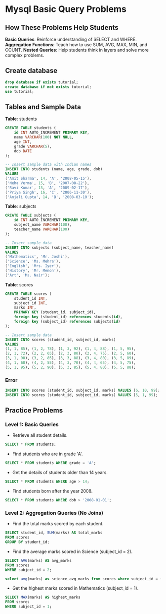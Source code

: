 # Mysql Basic Query Problems
## How These Problems Help Students
**Basic Queries**: Reinforce understanding of SELECT and WHERE.
**Aggregation Functions**: Teach how to use SUM, AVG, MAX, MIN, and COUNT.
**Nested Queries**: Help students think in layers and solve more complex problems.

## Create database
```sql 
drop database if exists tutorial;
create database if not exists tutorial;
use tutorial;
```

## Tables and Sample Data
**Table**: students
```sql
CREATE TABLE students (
    id INT AUTO_INCREMENT PRIMARY KEY,
    name VARCHAR(100) NOT NULL,
    age INT,
    grade VARCHAR(5),
    dob DATE
);

-- Insert sample data with Indian names
INSERT INTO students (name, age, grade, dob)
VALUES
('Amit Sharma', 14, 'A', '2008-05-15'),
('Neha Verma', 15, 'B', '2007-08-22'),
('Ravi Kumar', 13, 'A', '2009-02-17'),
('Priya Singh', 16, 'C', '2006-11-30'),
('Anjali Gupta', 14, 'B', '2008-03-10');
```
**Table**: subjects
```sql
CREATE TABLE subjects (
    id INT AUTO_INCREMENT PRIMARY KEY,
    subject_name VARCHAR(100),
    teacher_name VARCHAR(100)
);

-- Insert sample data
INSERT INTO subjects (subject_name, teacher_name)
VALUES
('Mathematics', 'Mr. Joshi'),
('Science', 'Ms. Mehra'),
('English', 'Mrs. Iyer'),
('History', 'Mr. Menon'),
('Art', 'Ms. Nair');
```
**Table**: scores
```sql
CREATE TABLE scores (
    student_id INT,
    subject_id INT,
    marks INT,
    PRIMARY KEY (student_id, subject_id),
    foreign key (student_id) references students(id),
    foreign key (subject_id) references subjects(id)
);

-- Insert sample data
INSERT INTO scores (student_id, subject_id, marks)
VALUES
(1, 1, 85), (1, 2, 78), (1, 3, 92), (1, 4, 88), (1, 5, 95),
(2, 1, 72), (2, 2, 65), (2, 3, 80), (2, 4, 75), (2, 5, 60),
(3, 1, 90), (3, 2, 85), (3, 3, 88), (3, 4, 80), (3, 5, 89),
(4, 1, 60), (4, 2, 55), (4, 3, 70), (4, 4, 65), (4, 5, 75),
(5, 1, 95), (5, 2, 90), (5, 3, 85), (5, 4, 80), (5, 5, 88);
```
### Error 
```sql
INSERT INTO scores (student_id, subject_id, marks) VALUES (6, 10, 99);
INSERT INTO scores (student_id, subject_id, marks) VALUES (5, 1, 99);
```

## Practice Problems
### Level 1: Basic Queries
- Retrieve all student details.  
```sql
SELECT * FROM students;
```

- Find students who are in grade 'A'.
```sql
SELECT * FROM students WHERE grade = 'A';
```

- Get the details of students older than 14 years.
```sql
SELECT * FROM students WHERE age > 14;
```

- Find students born after the year 2008.
```sql
SELECT * FROM students WHERE dob > '2008-01-01';
```

### Level 2: Aggregation Queries (No Joins)
- Find the total marks scored by each student.
```sql
SELECT student_id, SUM(marks) AS total_marks
FROM scores
GROUP BY student_id;
```

- Find the average marks scored in Science (subject_id = 2).
```sql
SELECT AVG(marks) AS avg_marks
FROM scores
WHERE subject_id = 2;

select avg(marks) as science_avg_marks from scores where subject_id = (select id from subjects where subject_name = 'Science');
```

- Get the highest marks scored in Mathematics (subject_id = 1).
```sql
SELECT MAX(marks) AS highest_marks
FROM scores
WHERE subject_id = 1;
```
